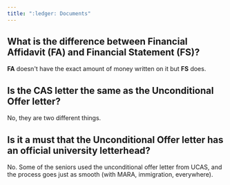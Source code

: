```yaml
---
title: ":ledger: Documents"
---
```


## What is the difference between Financial Affidavit (FA) and Financial Statement (FS)?

**FA** doesn't have the exact amount of money written on it but **FS** does.

## Is the CAS letter the same as the Unconditional Offer letter?

No, they are two different things.

## Is it a must that the Unconditional Offer letter has an official university letterhead?

No. Some of the seniors used the unconditional offer letter from UCAS, and the process goes just as smooth (with MARA, immigration, everywhere).